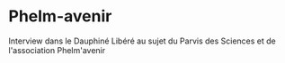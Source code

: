 # Phelm-avenir
Interview dans le Dauphiné Libéré au sujet du Parvis des Sciences et de l'association Phelm'avenir
